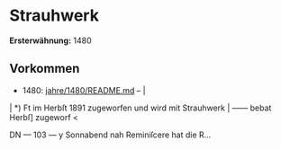 # Strauhwerk

**Ersterwähnung:** 1480

## Vorkommen
- 1480: [jahre/1480/README.md](../jahre/1480/README.md) – |

| *) Ft im Herbſt 1891 zugeworfen und wird mit Strauhwerk |
—— bebat Herbſ] zugeworf <


DN
— 103 —
y Sonnabend nah Reminiſcere hat die R...
